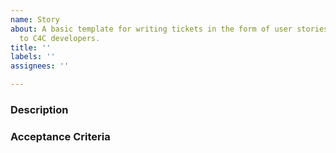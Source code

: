 ```yaml
---
name: Story
about: A basic template for writing tickets in the form of user stories to hand out
  to C4C developers.
title: ''
labels: ''
assignees: ''

---
```


### Description
<!-- 
Consider phrasing a feature request in the form of a user story (https://dannorth.net/whats-in-a-story/)

Narrative:
As a [role]
I want [feature]
So that [benefit]

-->

### Acceptance Criteria

<!--
Scenario 1: Title
Given [context]
  And [some more context]...
When  [event]
Then  [outcome]
  And [another outcome]...

Scenario 2: ...
-->
